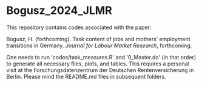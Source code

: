 # Bogusz_2024_JLMR

This repository contains codes associated with the paper:

Bogusz, H. (forthcoming). Task content of jobs and mothers’ employment transitions in Germany. *Journal for Labour Market Research*, forthcoming.

One needs to run 'codes/task_measures.R' and '0_Master.do' (in that order) to generate all necessary files, plots, and tables. This requires a personal visit at the Forschungsdatenzentrum der Deutschen Rentenversicherung in Berlin. Please mind the README.md files in subsequent folders.
